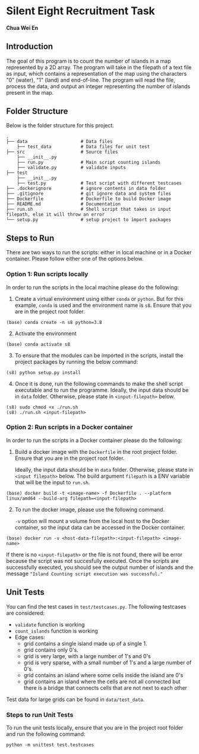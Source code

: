 # Silent Eight Recruitment Task

#### Chua Wei En

## Introduction

The goal of this program is to count the number of islands in a map represented by a 2D array. The program will take in the filepath of a text file as input, which contains a representation of the map using the characters "0" (water), "1" (land) and end-of-line. The program will read the file, process the data, and output an integer representing the number of islands present in the map.

## Folder Structure

Below is the folder structure for this project.

    .                
    ├── data                    # Data files
        ├── test_data           # Data files for unit test
    ├── src                     # Source files 
        ├── __init__.py 
        ├── run.py              # Main script counting islands
        ├── validate.py         # validate inputs
    ├── test
        ├── __init__.py                
        ├── test.py             # Test script with different testcases
    ├── .dockerignore           # ignore contents in data folder
    ├── .gitignore              # git ignore data and system files
    ├── Dockerfile              # Dockerfile to build Docker image
    ├── README.md               # Documentation
    ├── run.sh                  # Shell script that takes in input filepath, else it will throw an error
    └── setup.py                # setup project to import packages

## Steps to Run

There are two ways to run the scripts: either in local machine or in a Docker container. Please follow either one of the options below.

### Option 1: Run scripts locally

In order to run the scripts in the local machine please do the following:

1. Create a virtual environment using either `conda` or `python`. But for this example, `conda` is used and the environment name is `s8`. Ensure that you are in the project root folder.

```
(base) conda create -n s8 python=3.8
```

2. Activate the environment

```
(base) conda activate s8
```

3. To ensure that the modules can be imported in the scripts, install the project packages by running the below command:

```
(s8) python setup.py install
```

4. Once it is done, run the following commands to make the shell script executable and to run the programme. Ideally, the input data should be in `data` folder. Otherwise, please state in `<input-filepath>` below.

```
(s8) sudo chmod +x ./run.sh
(s8) ./run.sh <input-filepath>
```

### Option 2: Run scripts in a Docker container

In order to run the scripts in a Docker container please do the following:

1. Build a docker image with the `Dockerfile` in the root project folder. Ensure that you are in the project root folder.

    Ideally, the input data should be in `data` folder. Otherwise, please state in `<input filepath>` below. The build argument `filepath` is a ENV variable that will be the input to `run.sh`.

```
(base) docker build -t <image-name> -f Dockerfile . --platform linux/amd64 --build-arg filepath=<input-filepath>
```

2. To run the docker image, please use the following command.

    `-v` option will mount a volume from the local host to the Docker container, so the input data can be accessed in the Docker container.

```
(base) docker run -v <host-data-filepath>:<input-filepath> <image-name>
```

If there is no `<input-filepath>` or the file is not found, there will be error because the script was not succesfully executed. Once the scripts are successfully executed, you should see the output number of islands and the message `"Island Counting script execution was successful."`

## Unit Tests

You can find the test cases in `test/testcases.py`. The following testcases are considered:

- `validate` function is working
- `count_islands` function is working
- Edge cases:
  - grid contains a single island made up of a single 1.
  - grid contains only 0's.
  - grid is very large, with a large number of 1's and 0's
  - grid is very sparse, with a small number of 1's and a large number of 0's.
  - grid contains an island where some cells inside the island are 0's
  - grid contains an island where the cells are not all connected but there is a bridge that connects cells that are not next to each other
  
Test data for large grids can be found in `data/test_data`.

### Steps to run Unit Tests

To run the unit tests locally, ensure that you are in the project root folder and run the following command:

```
python -m unittest test.testcases
```
